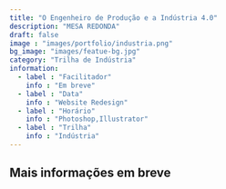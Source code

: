 ```yaml
---
title: "O Engenheiro de Produção e a Indústria 4.0"
description: "MESA REDONDA"
draft: false
image : "images/portfolio/industria.png"
bg_image: "images/featue-bg.jpg"
category: "Trilha de Indústria"
information:
  - label : "Facilitador"
    info : "Em breve"
  - label : "Data"
    info : "Website Redesign"
  - label : "Horário"
    info : "Photoshop,Illustrator"
  - label : "Trilha"
    info : "Indústria"
---
```


## Mais informações em breve
